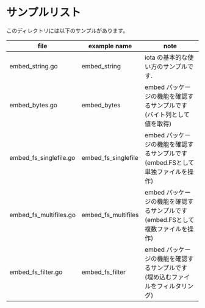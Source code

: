 # サンプルリスト

このディレクトリには以下のサンプルがあります。

| file                   | example name        | note                                                                            |
| ---------------------- | ------------------- | ------------------------------------------------------------------------------- |
| embed_string.go        | embed_string        | iota の基本的な使い方のサンプルです.                                            |
| embed_bytes.go         | embed_bytes         | embed パッケージの機能を確認するサンプルです (バイト列として値を取得)           |
| embed_fs_singlefile.go | embed_fs_singlefile | embed パッケージの機能を確認するサンプルです (embed.FSとして単独ファイルを操作) |
| embed_fs_multifiles.go | embed_fs_multifiles | embed パッケージの機能を確認するサンプルです (embed.FSとして複数ファイルを操作) |
| embed_fs_filter.go     | embed_fs_filter     | embed パッケージの機能を確認するサンプルです (埋め込むファイルをフィルタリング) |

